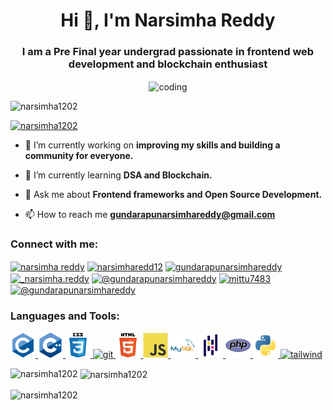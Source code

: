 <h1 align="center">Hi 👋, I'm Narsimha Reddy</h1>
<h3 align="center">I am a Pre Final year undergrad passionate in frontend web development and blockchain enthusiast</h3>
<p align=center>
<img align="center"alt="coding" src="https://camo.githubusercontent.com/cae12fddd9d6982901d82580bdf321d81fb299141098ca1c2d4891870827bf17/68747470733a2f2f6d69726f2e6d656469756d2e636f6d2f6d61782f313336302f302a37513379765349765f7430696f4a2d5a2e676966">
<p>
<p align="left"> <img src="https://komarev.com/ghpvc/?username=narsimha1202&label=Profile%20views&color=0e75b6&style=flat" alt="narsimha1202" /> </p>

<p align="left"> <a href="https://github.com/ryo-ma/github-profile-trophy"><img src="https://github-profile-trophy.vercel.app/?username=narsimha1202" alt="narsimha1202" /></a> </p>

- 🔭 I’m currently working on **improving my skills and building a community for everyone.**

- 🌱 I’m currently learning **DSA and Blockchain.**

- 💬 Ask me about **Frontend frameworks and Open Source Development.**

- 📫 How to reach me **gundarapunarsimhareddy@gmail.com**

<h3 align="left">Connect with me:</h3>
<p align="left">

<a href="https://linkedin.com/in/narsimha reddy" target="blank"><img align="center" src="https://raw.githubusercontent.com/rahuldkjain/github-profile-readme-generator/master/src/images/icons/Social/linked-in-alt.svg" alt="narsimha reddy" height="30" width="40" /></a>
<a href="https://twitter.com/narsimharedd12" target="blank"><img align="center" src="https://raw.githubusercontent.com/rahuldkjain/github-profile-readme-generator/master/src/images/icons/Social/twitter.svg" alt="narsimharedd12" height="30" width="40" /></a>
<a href="https://codesandbox.com/gundarapunarsimhareddy" target="blank"><img align="center" src="https://raw.githubusercontent.com/rahuldkjain/github-profile-readme-generator/master/src/images/icons/Social/codesandbox.svg" alt="gundarapunarsimhareddy" height="30" width="40" /></a>
<a href="https://instagram.com/_narsimha.reddy" target="blank"><img align="center" src="https://raw.githubusercontent.com/rahuldkjain/github-profile-readme-generator/master/src/images/icons/Social/instagram.svg" alt="_narsimha.reddy" height="30" width="40" /></a>
<a href="https://medium.com/@gundarapunarsimhareddy" target="blank"><img align="center" src="https://raw.githubusercontent.com/rahuldkjain/github-profile-readme-generator/master/src/images/icons/Social/medium.svg" alt="@gundarapunarsimhareddy" height="30" width="40" /></a>
<a href="https://www.hackerrank.com/mittu7483" target="blank"><img align="center" src="https://raw.githubusercontent.com/rahuldkjain/github-profile-readme-generator/master/src/images/icons/Social/hackerrank.svg" alt="mittu7483" height="30" width="40" /></a>
<a href="https://www.hackerearth.com/@gundarapunarsimhareddy" target="blank"><img align="center" src="https://raw.githubusercontent.com/rahuldkjain/github-profile-readme-generator/master/src/images/icons/Social/hackerearth.svg" alt="@gundarapunarsimhareddy" height="30" width="40" /></a>
</p>

<h3 align="left">Languages and Tools:</h3>
<p align="left"> <a href="https://www.cprogramming.com/" target="_blank" rel="noreferrer"> <img src="https://raw.githubusercontent.com/devicons/devicon/master/icons/c/c-original.svg" alt="c" width="40" height="40"/> </a> <a href="https://www.w3schools.com/cpp/" target="_blank" rel="noreferrer"> <img src="https://raw.githubusercontent.com/devicons/devicon/master/icons/cplusplus/cplusplus-original.svg" alt="cplusplus" width="40" height="40"/> </a> <a href="https://www.w3schools.com/css/" target="_blank" rel="noreferrer"> <img src="https://raw.githubusercontent.com/devicons/devicon/master/icons/css3/css3-original-wordmark.svg" alt="css3" width="40" height="40"/> </a> <a href="https://git-scm.com/" target="_blank" rel="noreferrer"> <img src="https://www.vectorlogo.zone/logos/git-scm/git-scm-icon.svg" alt="git" width="40" height="40"/> </a> <a href="https://www.w3.org/html/" target="_blank" rel="noreferrer"> <img src="https://raw.githubusercontent.com/devicons/devicon/master/icons/html5/html5-original-wordmark.svg" alt="html5" width="40" height="40"/> </a> <a href="https://developer.mozilla.org/en-US/docs/Web/JavaScript" target="_blank" rel="noreferrer"> <img src="https://raw.githubusercontent.com/devicons/devicon/master/icons/javascript/javascript-original.svg" alt="javascript" width="40" height="40"/> </a> <a href="https://www.mysql.com/" target="_blank" rel="noreferrer"> <img src="https://raw.githubusercontent.com/devicons/devicon/master/icons/mysql/mysql-original-wordmark.svg" alt="mysql" width="40" height="40"/> </a> <a href="https://pandas.pydata.org/" target="_blank" rel="noreferrer"> <img src="https://raw.githubusercontent.com/devicons/devicon/2ae2a900d2f041da66e950e4d48052658d850630/icons/pandas/pandas-original.svg" alt="pandas" width="40" height="40"/> </a> <a href="https://www.php.net" target="_blank" rel="noreferrer"> <img src="https://raw.githubusercontent.com/devicons/devicon/master/icons/php/php-original.svg" alt="php" width="40" height="40"/> </a> <a href="https://www.python.org" target="_blank" rel="noreferrer"> <img src="https://raw.githubusercontent.com/devicons/devicon/master/icons/python/python-original.svg" alt="python" width="40" height="40"/> </a> <a href="https://tailwindcss.com/" target="_blank" rel="noreferrer"> <img src="https://www.vectorlogo.zone/logos/tailwindcss/tailwindcss-icon.svg" alt="tailwind" width="40" height="40"/> </a> </p>

<p><img align="left" src="https://github-readme-stats.vercel.app/api/top-langs?username=narsimha1202&show_icons=true&locale=en&layout=compact" alt="narsimha1202" /></p>

<p>&nbsp;<img align="center" src="https://github-readme-stats.vercel.app/api?username=narsimha1202&show_icons=true&locale=en" alt="narsimha1202" /></p>

<p><img align="center" src="https://github-readme-streak-stats.herokuapp.com/?user=narsimha1202&" alt="narsimha1202" /></p>
